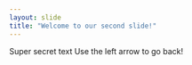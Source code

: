 ```yaml
---
layout: slide
title: "Welcome to our second slide!"
---
```

Super secret text
Use the left arrow to go back!
